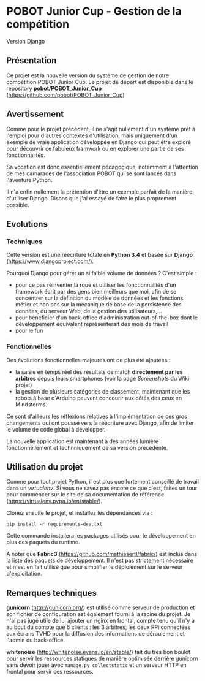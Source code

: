 # POBOT Junior Cup - Gestion de la compétition

Version Django

## Présentation

Ce projet est la nouvelle version du système de gestion 
de notre compétition POBOT Junior Cup. Le projet de départ est disponible
dans le repository **pobot/POBOT_Junior_Cup** (https://github.com/pobot/POBOT_Junior_Cup)

## Avertissement

Comme pour le projet précédent, il ne s'agit nullement d'un système prêt à l'emploi
pour d'autres contextes d'utilisation, mais uniquement d'un exemple de vraie application
développée en Django qui peut être exploré pour découvrir ce fabuleux framwork
ou en explorer une partie de ses fonctionnalités.

Sa vocation est donc essentiellement pédagogique, notamment à l'attention de mes 
camarades de l'association POBOT qui se sont lancés dans l'aventure Python.

Il n'a enfin nullement la prétention d'être un exemple parfait de la manière d'utiliser
Django. Disons que j'ai essayé de faire le plus proprement possible. 
 
## Evolutions

### Techniques

Cette version est une réécriture totale en **Python 3.4** et basée sur **Django** (https://www.djangoproject.com/).

Pourquoi Django pour gérer un si faible volume de données ? C'est simple :
* pour ce pas réinventer la roue et utiliser les fonctionnalités d'un framework écrit par
des gens bien meilleurs que moi, afin de se concentrer sur la définition du
modèle de données et les fonctions métier et non pas sur la mécanique de base de la
persistence des données, du serveur Web, de la gestion des utilisateurs,...
* pour bénéficier d'un back-office d'administration out-of-the-box dont le développement
équivalent représenterait des mois de travail
* pour le fun

### Fonctionnelles

Des évolutions fonctionnelles majeures ont de plus été ajoutées :
* la saisie en temps réel des résultats de match **directement par les arbitres** depuis 
leurs smartphones (voir la page _Screenshots_ du Wiki projet)
* la gestion de plusieurs catégories de classement, maintenant que les robots à base
d'Arduino peuvent concourir aux côtés des ceux en Mindstorms.

Ce sont d'ailleurs les réflexions relatives à l'implémentation de ces gros changements
qui ont poussé vers la réécriture avec Django, afin de limiter le volume de code global
à développer.

La nouvelle application est maintenant à des années lumière fonctionnellement et 
technniquement de sa version précédente.

## Utilisation du projet

Comme pour tout projet Python, il est plus que fortement conseillé de travail dans
un _virtualenv_. Si vous ne savez pas encore ce que c'est, faites un tour pour commencer
sur le site de sa documentation de référence (https://virtualenv.pypa.io/en/stable/).

Clonez ensuite le projet, et installez les dépendances via : 

`pip install -r requirements-dev.txt`

Cette commande installera les packages utilisés pour le développement en plus des paquets
du runtime.

A noter que **Fabric3** (https://github.com/mathiasertl/fabric/) est inclus dans la liste
des paquets de développement. Il n'est pas strictement nécessaire et n'est en fait utilisé
que pour simplifier le déploiement sur le serveur d'exploitation.

## Remarques techniques

**gunicorn** (http://gunicorn.org/) est utilisé comme serveur de production et son fichier 
de configuration est également fourni à la racine du projet. Je n'ai pas jugé utile de
lui ajouter un nginx en frontal, compte tenu qu'il n'y a au bout du compte que 6 clients :
les 3 arbitres, les deux RPi connectées aux écrans TVHD pour la diffusion des informations 
de déroulement et l'admin du back-office. 

**whitenoise** (http://whitenoise.evans.io/en/stable/)
fait du très bon boulot pour servir les ressources statiques de manière optimisée derrière
gunicorn sans devoir jouer avec `manage.py collectstatic` et un serveur HTTP en frontal pour servir 
ces ressources.